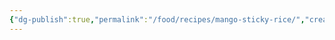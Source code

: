 ```yaml
---
{"dg-publish":true,"permalink":"/food/recipes/mango-sticky-rice/","created":"2025-03-09T19:21:17.691+08:00"}
---
```


